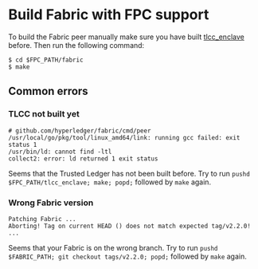 <!---
Licensed under Creative Commons Attribution 4.0 International License
https://creativecommons.org/licenses/by/4.0/
--->

# Build Fabric with FPC support

To build the Fabric peer manually make sure you have built [tlcc_enclave](../tlcc_enclave) before.
Then run the following command:

    $ cd $FPC_PATH/fabric
    $ make

## Common errors

### TLCC not built yet

```
# github.com/hyperledger/fabric/cmd/peer
/usr/local/go/pkg/tool/linux_amd64/link: running gcc failed: exit status 1
/usr/bin/ld: cannot find -ltl
collect2: error: ld returned 1 exit status
```

Seems that the Trusted Ledger has not been built before.
Try to run `pushd $FPC_PATH/tlcc_enclave; make; popd;` followed by `make` again.


### Wrong Fabric version
```
Patching Fabric ...
Aborting! Tag on current HEAD () does not match expected tag/v2.2.0!
...
```

Seems that your Fabric is on the wrong branch.
Try to run `pushd $FABRIC_PATH; git checkout tags/v2.2.0; popd;` followed by `make` again.
